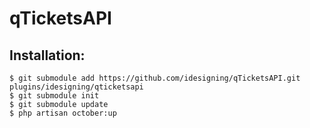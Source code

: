 # qTicketsAPI

## Installation:

```console
$ git submodule add https://github.com/idesigning/qTicketsAPI.git plugins/idesigning/qticketsapi
$ git submodule init
$ git submodule update
$ php artisan october:up
```
